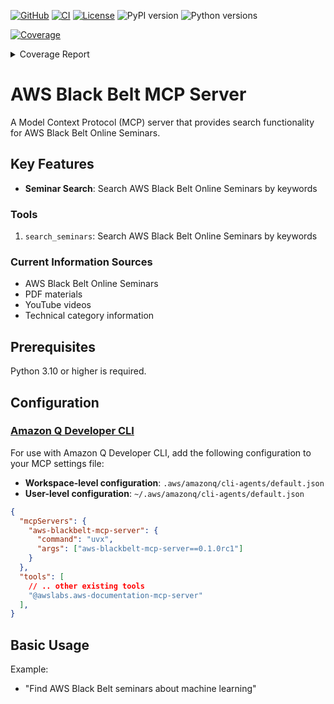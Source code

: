 [![GitHub](https://img.shields.io/badge/GitHub-Konippi/aws--blackbelt--mcp--server-red?style=flat&logo=github)](https://github.com/Konippi/aws-blackbelt-mcp-server)
[![CI](https://github.com/Konippi/aws-blackbelt-mcp-server/actions/workflows/test.yaml/badge.svg?branch=main)](https://github.com/Konippi/aws-blackbelt-mcp-server/actions/workflows/test.yaml)
[![License](https://img.shields.io/badge/license-Apache--2.0-yellow)](LICENSE)
![PyPI version](https://img.shields.io/pypi/v/aws-blackbelt-mcp-server?color=blue)
![Python versions](https://img.shields.io/badge/python-3.10_|_3.11_|_3.12_|_3.13-blue)

<!-- Pytest Coverage Comment:Begin -->
<a href="https://github.com/Konippi/aws-blackbelt-mcp-server/blob/main/README.md"><img alt="Coverage" src="https://img.shields.io/badge/Coverage-95%25-brightgreen.svg" /></a><details><summary>Coverage Report </summary><table><tr><th>File</th><th>Stmts</th><th>Miss</th><th>Cover</th><th>Missing</th></tr><tbody><tr><td colspan="5"><b>src/aws_blackbelt_mcp_server</b></td></tr><tr><td>&nbsp; &nbsp;<a href="https://github.com/Konippi/aws-blackbelt-mcp-server/blob/main/src/aws_blackbelt_mcp_server/__init__.py">__init__.py</a></td><td>0</td><td>0</td><td>100%</td><td>&nbsp;</td></tr><tr><td>&nbsp; &nbsp;<a href="https://github.com/Konippi/aws-blackbelt-mcp-server/blob/main/src/aws_blackbelt_mcp_server/config.py">config.py</a></td><td>10</td><td>0</td><td>100%</td><td>&nbsp;</td></tr><tr><td>&nbsp; &nbsp;<a href="https://github.com/Konippi/aws-blackbelt-mcp-server/blob/main/src/aws_blackbelt_mcp_server/server.py">server.py</a></td><td>19</td><td>1</td><td>94%</td><td><a href="https://github.com/Konippi/aws-blackbelt-mcp-server/blob/main/src/aws_blackbelt_mcp_server/server.py#L39">39</a></td></tr><tr><td colspan="5"><b>src/aws_blackbelt_mcp_server/helpers</b></td></tr><tr><td>&nbsp; &nbsp;<a href="https://github.com/Konippi/aws-blackbelt-mcp-server/blob/main/src/aws_blackbelt_mcp_server/helpers/__init__.py">__init__.py</a></td><td>0</td><td>0</td><td>100%</td><td>&nbsp;</td></tr><tr><td>&nbsp; &nbsp;<a href="https://github.com/Konippi/aws-blackbelt-mcp-server/blob/main/src/aws_blackbelt_mcp_server/helpers/path_resolver.py">path_resolver.py</a></td><td>12</td><td>0</td><td>100%</td><td>&nbsp;</td></tr><tr><td colspan="5"><b>src/aws_blackbelt_mcp_server/tools</b></td></tr><tr><td>&nbsp; &nbsp;<a href="https://github.com/Konippi/aws-blackbelt-mcp-server/blob/main/src/aws_blackbelt_mcp_server/tools/__init__.py">__init__.py</a></td><td>0</td><td>0</td><td>100%</td><td>&nbsp;</td></tr><tr><td>&nbsp; &nbsp;<a href="https://github.com/Konippi/aws-blackbelt-mcp-server/blob/main/src/aws_blackbelt_mcp_server/tools/seminars.py">seminars.py</a></td><td>80</td><td>9</td><td>88%</td><td><a href="https://github.com/Konippi/aws-blackbelt-mcp-server/blob/main/src/aws_blackbelt_mcp_server/tools/seminars.py#L53">53</a>, <a href="https://github.com/Konippi/aws-blackbelt-mcp-server/blob/main/src/aws_blackbelt_mcp_server/tools/seminars.py#L129-L130">129&ndash;130</a>, <a href="https://github.com/Konippi/aws-blackbelt-mcp-server/blob/main/src/aws_blackbelt_mcp_server/tools/seminars.py#L132">132</a>, <a href="https://github.com/Konippi/aws-blackbelt-mcp-server/blob/main/src/aws_blackbelt_mcp_server/tools/seminars.py#L191">191</a>, <a href="https://github.com/Konippi/aws-blackbelt-mcp-server/blob/main/src/aws_blackbelt_mcp_server/tools/seminars.py#L193">193</a>, <a href="https://github.com/Konippi/aws-blackbelt-mcp-server/blob/main/src/aws_blackbelt_mcp_server/tools/seminars.py#L205-L206">205&ndash;206</a>, <a href="https://github.com/Konippi/aws-blackbelt-mcp-server/blob/main/src/aws_blackbelt_mcp_server/tools/seminars.py#L208">208</a></td></tr><tr><td colspan="5"><b>tests</b></td></tr><tr><td>&nbsp; &nbsp;<a href="https://github.com/Konippi/aws-blackbelt-mcp-server/blob/main/tests/__init__.py">__init__.py</a></td><td>0</td><td>0</td><td>100%</td><td>&nbsp;</td></tr><tr><td>&nbsp; &nbsp;<a href="https://github.com/Konippi/aws-blackbelt-mcp-server/blob/main/tests/test_config.py">test_config.py</a></td><td>25</td><td>0</td><td>100%</td><td>&nbsp;</td></tr><tr><td>&nbsp; &nbsp;<a href="https://github.com/Konippi/aws-blackbelt-mcp-server/blob/main/tests/test_server.py">test_server.py</a></td><td>7</td><td>0</td><td>100%</td><td>&nbsp;</td></tr><tr><td colspan="5"><b>tests/helpers</b></td></tr><tr><td>&nbsp; &nbsp;<a href="https://github.com/Konippi/aws-blackbelt-mcp-server/blob/main/tests/helpers/__init__.py">__init__.py</a></td><td>0</td><td>0</td><td>100%</td><td>&nbsp;</td></tr><tr><td>&nbsp; &nbsp;<a href="https://github.com/Konippi/aws-blackbelt-mcp-server/blob/main/tests/helpers/test_path_resolver.py">test_path_resolver.py</a></td><td>20</td><td>0</td><td>100%</td><td>&nbsp;</td></tr><tr><td colspan="5"><b>tests/integration</b></td></tr><tr><td>&nbsp; &nbsp;<a href="https://github.com/Konippi/aws-blackbelt-mcp-server/blob/main/tests/integration/__init__.py">__init__.py</a></td><td>0</td><td>0</td><td>100%</td><td>&nbsp;</td></tr><tr><td>&nbsp; &nbsp;<a href="https://github.com/Konippi/aws-blackbelt-mcp-server/blob/main/tests/integration/test_get_seminar_transcript.py">test_get_seminar_transcript.py</a></td><td>55</td><td>4</td><td>92%</td><td><a href="https://github.com/Konippi/aws-blackbelt-mcp-server/blob/main/tests/integration/test_get_seminar_transcript.py#L24-L27">24&ndash;27</a></td></tr><tr><td>&nbsp; &nbsp;<a href="https://github.com/Konippi/aws-blackbelt-mcp-server/blob/main/tests/integration/test_search_seminars.py">test_search_seminars.py</a></td><td>49</td><td>0</td><td>100%</td><td>&nbsp;</td></tr><tr><td colspan="5"><b>tests/tools</b></td></tr><tr><td>&nbsp; &nbsp;<a href="https://github.com/Konippi/aws-blackbelt-mcp-server/blob/main/tests/tools/__init__.py">__init__.py</a></td><td>0</td><td>0</td><td>100%</td><td>&nbsp;</td></tr><tr><td>&nbsp; &nbsp;<a href="https://github.com/Konippi/aws-blackbelt-mcp-server/blob/main/tests/tools/test_seminars.py">test_seminars.py</a></td><td>27</td><td>0</td><td>100%</td><td>&nbsp;</td></tr><tr><td><b>TOTAL</b></td><td><b>304</b></td><td><b>14</b></td><td><b>95%</b></td><td>&nbsp;</td></tr></tbody></table></details>
<!-- Pytest Coverage Comment:End -->

# AWS Black Belt MCP Server

A Model Context Protocol (MCP) server that provides search functionality for AWS Black Belt Online Seminars.

## Key Features

- **Seminar Search**: Search AWS Black Belt Online Seminars by keywords

### Tools

1. `search_seminars`: Search AWS Black Belt Online Seminars by keywords

### Current Information Sources

- AWS Black Belt Online Seminars
- PDF materials
- YouTube videos
- Technical category information

## Prerequisites

Python 3.10 or higher is required.

## Configuration

### [Amazon Q Developer CLI](https://github.com/aws/amazon-q-developer-cli)

For use with Amazon Q Developer CLI, add the following configuration to your MCP settings file:

- **Workspace-level configuration**: `.aws/amazonq/cli-agents/default.json`
- **User-level configuration**: `~/.aws/amazonq/cli-agents/default.json`

```json
{
  "mcpServers": {
    "aws-blackbelt-mcp-server": {
      "command": "uvx",
      "args": ["aws-blackbelt-mcp-server==0.1.0rc1"]
    }
  },
  "tools": [
    // .. other existing tools
    "@awslabs.aws-documentation-mcp-server"
  ],
}
```

## Basic Usage

Example:

- "Find AWS Black Belt seminars about machine learning"
